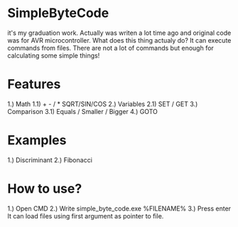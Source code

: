 # SimpleByteCode
it's my graduation work. Actually was writen a lot time ago and original code was for AVR microcontroller.
What does this thing actualy do? It can execute commands from files.
There are not a lot of commands but enough for calculating some simple things! 
# Features
1.) Math
  1.1) + - / * SQRT/SIN/COS
2.) Variables
  2.1) SET / GET
3.) Comparison
  3.1) Equals / Smaller / Bigger
4.) GOTO
# Examples
1.) Discriminant
2.) Fibonacci
# How to use?
1.) Open CMD
2.) Write simple_byte_code.exe %FILENAME%
3.) Press enter
It can load files using first argument as pointer to file.
